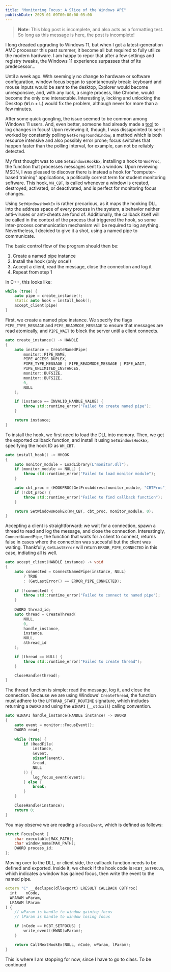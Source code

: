 ```yaml
---
title: "Monitoring Focus: A Slice of the Windows API"
publishDate: 2025-01-09T00:00:00-05:00
---
```


> **Note**: This blog post is incomplete, and also acts as a formatting test. So long as this message is here, the post is incomplete!

I long dreaded upgrading to Windows 11, but when I got a latest-generation AMD processor this past summer, it become all but required to fully utilize the modern hardware. I am happy to repor that after a few settings and registry tweaks, the Windows 11 experience surpasses that of its predecessor...

Until a week ago. With seemingly no change to hardware or software configuration, window focus began to spontaneously break: keyboard and mouse inputs would be sent to the desktop, Explorer would become unresponsive, and, with any luck, a single process, like Chrome, would become the only one interactable. Interestingly, locking and unlocking the Desktop (<kbd>Win</kbd> + <kbd>L</kbd>) would fix the problem, although never for more than a few minutes.

After some quick googling, the issue seemed to be common among Windows 11 users. And, even better, someone had already made a [tool](https://github.com/MoAlyousef/focusmon) to log changes in focus! Upon reviewing it, though, I was dissapointed to see it worked by constantly polling `GetForegroundWindow`, a method which is both resource intensive and also possibly error prone; focus switches that happen faster than the polling interval, for example, can not be reliably detected.

My first thought was to use `SetWindowsHookEx`, installing a hook to `WndProc`, the function that processes messages sent to a window. Upon reviewing MSDN, I was pleased to discover there is instead a hook for "computer-based training" applications, a politically correct term for student monitoring software. This hook, `WH_CBT`, is called whenever a window is created, destroyed, activated, or deactivated, and is perfect for monitoring focus changes.

Using `SetWindowsHookEx` is rather precarious, as it maps the hooking DLL into the address space of every process in the system, a behavior neither anti-viruses or anti-cheats are fond of. Additionally, the callback itself will be called in the context of the process that triggered the hook, so some inter-process communication mechanism will be required to log anything. Nevertheless, I decided to give it a shot, using a named pipe to communicate.

The basic control flow of the program should then be:
1. Create a named pipe instance
2. Install the hook (only once!)
3. Accept a client, read the message, close the connection and log it
4. Repeat from step 1

In C++, this looks like:

```cpp
while (true) {
    auto pipe = create_instance();
    static auto hook = install_hook();
    accept_client(pipe)
}
```

First, we create a named pipe instance. We specify the flags `PIPE_TYPE_MESSAGE` and `PIPE_READMODE_MESSAGE` to ensure that messages are read atomically, and `PIPE_WAIT` to block the server until a client connects.

```cpp
auto create_instance() -> HANDLE
{
    auto instance = CreateNamedPipe(
        monitor::PIPE_NAME,
        PIPE_ACCESS_DUPLEX,
        PIPE_TYPE_MESSAGE | PIPE_READMODE_MESSAGE | PIPE_WAIT,
        PIPE_UNLIMITED_INSTANCES,
        monitor::BUFSIZE,
        monitor::BUFSIZE,
        0,
        NULL
    );

    if (instance == INVALID_HANDLE_VALUE) {
        throw std::runtime_error("Failed to create named pipe");
    }

    return instance;
}
```

To install the hook, we first need to load the DLL into memory. Then, we get the exported callback function, and install it using `SetWindowsHookEx`, specifying the hook ID as `WH_CBT`.

```cpp
auto install_hook() -> HHOOK
{
    auto monitor_module = LoadLibrary(L"monitor.dll");
    if (monitor_module == NULL) {
        throw std::runtime_error("Failed to load monitor module");
    }

    auto cbt_proc = (HOOKPROC)GetProcAddress(monitor_module, "CBTProc");
    if (!cbt_proc) {
        throw std::runtime_error("Failed to find callback function");
    }

    return SetWindowsHookEx(WH_CBT, cbt_proc, monitor_module, 0);
}
```

Accepting a client is straightforward: we wait for a connection, spawn a thread to read and log the message, and close the connection. Interestingly, `ConnectNamedPipe`, the function that waits for a client to connect, returns false in cases where the connection was succesful but the client was waiting. Thankfully, `GetLastError` will return `ERROR_PIPE_CONNECTED` in this case, indiating all is well.

```cpp
auto accept_client(HANDLE instance) -> void
{
    auto connected = ConnectNamedPipe(instance, NULL)
        ? TRUE
        : (GetLastError() == ERROR_PIPE_CONNECTED);
    
    if (!connected) {
        throw std::runtime_error("Failed to connect to named pipe");
    }
    
    DWORD thread_id;
    auto thread = CreateThread(
        NULL,
        0,
        handle_instance,
        instance,
        NULL,
        &thread_id
    );

    if (thread == NULL) {
        throw std::runtime_error("Failed to create thread");
    }

    CloseHandle(thread);
}
```

The thread function is simple: read the message, log it, and close the connection. Because we are using Windows' `CreateThread`, the function must adhere to the `LPTHRAD_START_ROUTINE` signature, which includes returning a `DWORD` and using the `WINAPI` (`__stdcall`) calling convention.

```cpp
auto WINAPI handle_instance(HANDLE instance) -> DWORD
{
    auto event = monitor::FocusEvent{};
    DWORD read;
    
    while (true) {
        if (ReadFile(
            instance,
            &event,
            sizeof(event),
            &read,
            NULL
        )) {
            log_focus_event(event);
        } else {
            break;
        }
    }

    CloseHandle(instance);
    return 0;
}
```

You may observe we are reading a `FocusEvent`, which is defined as follows:

```cpp
struct FocusEvent {
    char executable[MAX_PATH];
    char window_name[MAX_PATH];
    DWORD process_id;
};
```

Moving over to the DLL, or client side, the callback function needs to be defined and exported. Inside it, we check if the hook code is `HCBT_SETFOCUS`, which indicates a window has gained focus, then write the event to the named pipe.

```cpp
extern "C" __declspec(dllexport) LRESULT CALLBACK CBTProc(
  int    nCode,
  WPARAM wParam,
  LPARAM lParam
) {
    // wParam is handle to window gaining focus
    // lParam is handle to window losing focus

    if (nCode == HCBT_SETFOCUS) {
        write_event((HWND)wParam);
    }

    return CallNextHookEx(NULL, nCode, wParam, lParam);
}
```

This is where I am stopping for now, since I have to go to class. To be continued